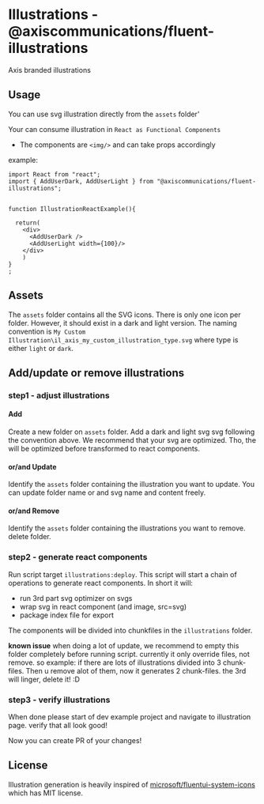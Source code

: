 # Illustrations - @axiscommunications/fluent-illustrations

Axis branded illustrations

## Usage
You can use svg illustration directly from the `assets` folder'

Your can consume illustration in `React as Functional Components`
  * The components are `<img/>` and can take props accordingly

example:
```tsx
import React from "react";
import { AddUserDark, AddUserLight } from "@axiscommunications/fluent-illustrations";


function IllustrationReactExample(){

  return(
    <div>
      <AddUserDark />
      <AddUserLight width={100}/>
    </div>
    )
}
;
```
## Assets

The `assets` folder contains all the SVG icons.
There is only one icon per folder. However, it should exist in a dark and light version.
The naming convention is `My Custom Illustration\il_axis_my_custom_illustration_type.svg` where type is either `light` or `dark`.

## Add/update or remove illustrations

### step1 - adjust illustrations
#### Add
Create a new folder on `assets` folder. Add a dark and light svg svg following the convention above. We recommend that your svg are optimized. Tho, the will be optimized before transformed to react components.
#### or/and Update
Identify the `assets` folder containing the illustration you want to update. You can update folder name or and svg name and content freely.
#### or/and Remove
Identify the `assets` folder containing the illustrations you want to remove. delete folder.

### step2 - generate react components
Run script target `illustrations:deploy`.
This script will start a chain of operations to generate react components. In short it will:
* run 3rd part svg optimizer on svgs
* wrap svg in react component (and image, src=svg)
* package index file for export

The components will be divided into chunkfiles in the `illustrations` folder.

**known issue** when doing a lot of update, we recommend to empty this folder completely before running script. currently it only override files, not remove. so example: if there are lots of illustrations divided into 3 chunk-files. Then u remove alot of them, now it generates 2 chunk-files. the 3rd will linger, delete it! :D

### step3 - verify illustrations
When done please start of dev example project and navigate to illustration page.
verify that all look good!

Now you can create PR of your changes!

## License

Illustration generation is heavily inspired of [microsoft/fluentui-system-icons](https://github.com/microsoft/fluentui-system-icons) which has MIT license.
